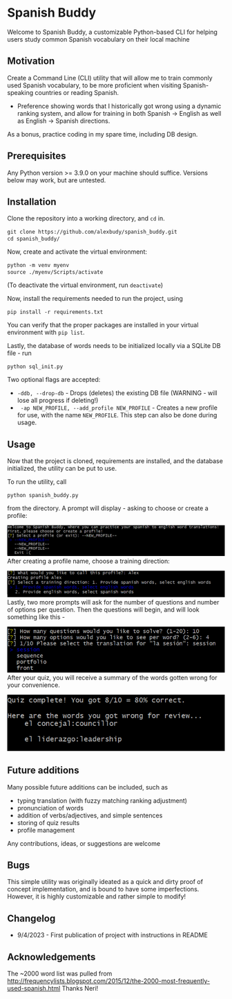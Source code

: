 # Spanish Buddy

Welcome to Spanish Buddy, a customizable Python-based CLI for helping users study common Spanish vocabulary on their local machine

## Motivation

Create a Command Line (CLI) utility that will allow me to train commonly used Spanish vocabulary, to be more proficient when visiting Spanish-speaking countries or reading Spanish.

- Preference showing words that I historically got wrong using a dynamic ranking system, and allow for training in both Spanish -> English as well as English -> Spanish directions.

As a bonus, practice coding in my spare time, including DB design.

## Prerequisites

Any Python version >= 3.9.0 on your machine should suffice. Versions below may work, but are untested.

## Installation

Clone the repository into a working directory, and `cd` in.

```
git clone https://github.com/alexbudy/spanish_buddy.git
cd spanish_buddy/
```

Now, create and activate the virtual environment:

```
python -m venv myenv
source ./myenv/Scripts/activate
```

(To deactivate the virtual environment, run `deactivate`)

Now, install the requirements needed to run the project, using

```
pip install -r requirements.txt
```

You can verify that the proper packages are installed in your virtual environment with `pip list`.

Lastly, the database of words needs to be initialized locally via a SQLite DB file - run

```
python sql_init.py
```

Two optional flags are accepted:

- `-ddb, --drop-db` - Drops (deletes) the existing DB file (WARNING - will lose all progress if deleting!)
- ` -ap NEW_PROFILE, --add_profile NEW_PROFILE` - Creates a new profile for use, with the name `NEW_PROFILE`. This step can also be done during usage.

## Usage

Now that the project is cloned, requirements are installed, and the database initialized, the utility can be put to use.

To run the utility, call

```
python spanish_buddy.py
```

from the directory. A prompt will display - asking to choose or create a profile:

![Alt text](images/home_prompt.png)
After creating a profile name, choose a training direction:

![Alt text](images/training_direction.png)
Lastly, two more prompts will ask for the number of questions and number of options per question. Then the questions will begin, and will look something like this -

![Alt text](images/sample_q.png)
After your quiz, you will receive a summary of the words gotten wrong for your convenience.

![Alt text](images/results.png)

## Future additions

Many possible future additions can be included, such as

- typing translation (with fuzzy matching ranking adjustment)
- pronunciation of words
- addition of verbs/adjectives, and simple sentences
- storing of quiz results
- profile management

Any contributions, ideas, or suggestions are welcome

## Bugs

This simple utility was originally ideated as a quick and dirty proof of concept implementation, and is bound to have some imperfections. However, it is highly customizable and rather simple to modify!

## Changelog

- 9/4/2023 - First publication of project with instructions in README

## Acknowledgements

The ~2000 word list was pulled from http://frequencylists.blogspot.com/2015/12/the-2000-most-frequently-used-spanish.html
Thanks Neri!
